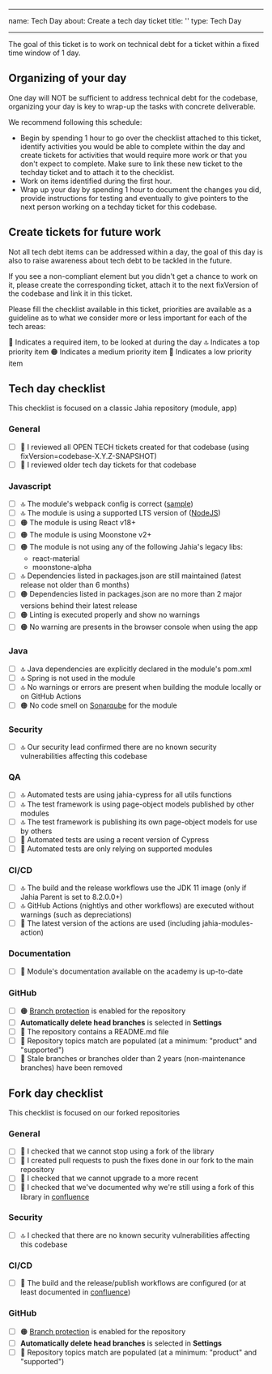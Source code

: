 <!-- WARNING: This template file is coming from the .github repository -->
<!-- Only edit the file there -->
---
name: Tech Day
about: Create a tech day ticket
title: ''
type: Tech Day

---

The goal of this ticket is to work on technical debt for a ticket within a fixed time window of 1 day.

## Organizing of your day

One day will NOT be sufficient to address technical debt for the codebase, organizing your day is key to wrap-up the tasks with concrete deliverable.

We recommend following this schedule:
- Begin by spending 1 hour to go over the checklist attached to this ticket, identify activities you would be able to complete within the day and create tickets for activities that would require more work or that you don't expect to complete. Make sure to link these new ticket to the techday ticket and to attach it to the checklist.
- Work on items identified during the first hour.
- Wrap up your day by spending 1 hour to document the changes you did, provide instructions for testing and eventually to give pointers to the next person working on a techday ticket for this codebase.

## Create tickets for future work
Not all tech debt items can be addressed within a day, the goal of this day is also to raise awareness about tech debt to be tackled in the future.

If you see a non-compliant element but you didn't get a chance to work on it, please create the corresponding ticket, attach it to the next fixVersion of the codebase and link it in this ticket.

Please fill the checklist available in this ticket, priorities are available as a guideline as to what we consider more or less important for each of the tech areas:

🚨 Indicates a required item, to be looked at during the day
🔝 Indicates a top priority item
🟠 Indicates a medium priority item
🙏 Indicates a low priority item

## Tech day checklist

This checklist is focused on a classic Jahia repository (module, app)

### General
- [ ] 🚨 I reviewed all OPEN TECH tickets created for that codebase (using fixVersion=codebase-X.Y.Z-SNAPSHOT)
- [ ] 🚨 I reviewed older tech day tickets for that codebase
### Javascript
- [ ] 🔝 The module's webpack config is correct ([sample](https://github.com/Jahia/jcontent/blob/master/webpack.config.js))
- [ ] 🔝 The module is using a supported LTS version of ([NodeJS](https://nodejs.org/en/about/previous-releases))
- [ ] 🟠 The module is using React v18+
- [ ] 🟠 The module is using Moonstone v2+
- [ ] 🟠 The module is not using any of the following Jahia's legacy libs:
  * react-material
  * moonstone-alpha
- [ ] 🔝 Dependencies listed in packages.json are still maintained (latest release not older than 6 months)
- [ ] 🟠 Dependencies listed in packages.json are no more than 2 major versions behind their latest release
- [ ] 🟠 Linting is executed properly and show no warnings
- [ ] 🟠 No warning are presents in the browser console when using the app
### Java
- [ ] 🔝 Java dependencies are explicitly declared in the module's pom.xml
- [ ] 🔝 Spring is not used in the module
- [ ] 🔝 No warnings or errors are present when building the module locally or on GitHub Actions
- [ ] 🟠 No code smell on [Sonarqube](https://sonarqube.jahia.com/projects) for the module
### Security
- [ ] 🔝 Our security lead confirmed there are no known security vulnerabilities affecting this codebase
### QA
- [ ] 🔝 Automated tests are using jahia-cypress for all utils functions
- [ ] 🔝 The test framework is using page-object models published by other modules
- [ ] 🔝 The test framework is publishing its own page-object models for use by others
- [ ] 🙏 Automated tests are using a recent version of Cypress
- [ ] 🙏 Automated tests are only relying on supported modules
### CI/CD
- [ ] 🔝 The build and the release workflows use the JDK 11 image (only if Jahia Parent is set to 8.2.0.0+)
- [ ] 🔝 GitHub Actions (nightlys and other workflows) are executed without warnings (such as depreciations)
- [ ] 🙏 The latest version of the actions are used (including jahia-modules-action)
### Documentation
- [ ] 🙏 Module's documentation available on the academy is up-to-date
### GitHub
- [ ] 🟠 [Branch protection](https://confluence.jahia.com/display/PR/GitHub+%28Product%29+-+Ref+ISPOL08.A14025#GitHub(Product)RefISPOL08.A14025-Branchprotection) is enabled for the repository
- [ ] **Automatically delete head branches** is selected in **Settings**
- [ ] 🙏 The repository contains a README.md file
- [ ] 🙏 Repository topics match are populated (at a minimum: "product" and "supported")
- [ ] 🙏 Stale branches or branches older than 2 years (non-maintenance branches) have been removed

## Fork day checklist

This checklist is focused on our forked repositories

### General
- [ ] 🚨 I checked that we cannot stop using a fork of the library
- [ ] 🚨 I created pull requests to push the fixes done in our fork to the main repository
- [ ] 🚨 I checked that we cannot upgrade to a more recent
- [ ] 🚨 I checked that we've documented why we're still using a fork of this library in [confluence](https://confluence.jahia.com/display/PR/Releasing+our+project+forks)
### Security
- [ ] 🔝 I checked that there are no known security vulnerabilities affecting this codebase
### CI/CD
- [ ] 🚨 The build and the release/publish workflows are configured (or at least documented in [confluence](https://confluence.jahia.com/display/PR/Releasing+our+project+forks))
### GitHub
- [ ] 🟠 [Branch protection](https://confluence.jahia.com/display/PR/GitHub+%28Product%29+-+Ref+ISPOL08.A14025#GitHub(Product)RefISPOL08.A14025-Branchprotection) is enabled for the repository
- [ ] **Automatically delete head branches** is selected in **Settings**
- [ ] 🙏 Repository topics match are populated (at a minimum: "product" and "supported")
